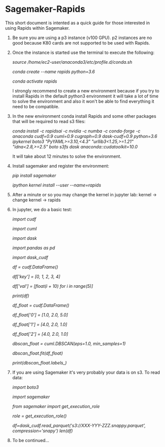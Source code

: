 # Sagemaker-Rapids

This short document is intented as a quick guide for those interested in using Rapids within Sagemaker.

1) Be sure you are using a p3 instance (v100 GPU). p2 instances are no good because K80 cards are not supported to be used with Rapids.
2) Once the instance is started use the terminal to execute the following:
    
    *source /home/ec2-user/anaconda3/etc/profile.d/conda.sh*
    
    *conda create --name rapids python=3.6*
    
    *conda activate rapids*
    

    I strongly recommend to create a new environment because if you try to install Rapids in the default python3 environment it will take a lot of time to solve the environment and also it won't be able to find everything it need to be compatible.

3) In the new environment conda install Rapids and some other packages that will be required to read s3 files:
    
    *conda install -c rapidsai -c nvidia -c numba -c conda-forge -c anaconda cudf=0.9 cuml=0.9 cugraph=0.9 dask-cudf=0.9 python=3.6 \
        ipykernel boto3 "PyYAML>=3.10,<4.3" "urllib3<1.25,>=1.21" "idna<2.8,>=2.5" boto s3fs dask anaconda::cudatoolkit=10.0*
    

    It will take about 12 minutes to solve the environment.
    
 4) Install sagemaker and register the environment:
      
      *pip install sagemaker*
      
      *ipython kernel install --user --name=rapids*
      
      
 5) After a minute or so you may change the kernel in jupyter lab: kernel -> change kernel -> rapids
 
 6) In jupyter, we do a basic test:
      
      *import cudf*
      
      *import cuml*
      
      *import dask*
      
      *import pandas as pd*
      
      *import dask_cudf*
      
      
      *df = cudf.DataFrame()*
      
      *df['key'] = [0, 1, 2, 3, 4]*
      
      *df['val'] = [float(i + 10) for i in range(5)]*
      
      *print(df)*
      
      
      *df_float = cudf.DataFrame()*
      
      *df_float['0'] = [1.0, 2.0, 5.0]*
      
      *df_float['1'] = [4.0, 2.0, 1.0]*
      
      *df_float['2'] = [4.0, 2.0, 1.0]*
      
      *dbscan_float = cuml.DBSCAN(eps=1.0, min_samples=1)*
      
      *dbscan_float.fit(df_float)*
      
      *print(dbscan_float.labels_)*
      
      
  7) If you are using Sagemaker it's very probably your data is on s3. To read data: 
      
      *import boto3*
      
      *import sagemaker*
      
      *from sagemaker import get_execution_role*
      
      *role = get_execution_role()*
      
      
      *df=dask_cudf.read_parquet('s3://XXX-YYY-ZZZ.snappy.parquet', compression='snapy')*
      *len(df)*
      

 8) To be continued...
